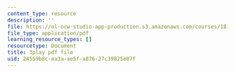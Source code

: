 ```yaml
---
content_type: resource
description: ''
file: https://ol-ocw-studio-app-production.s3.amazonaws.com/courses/18-01sc-single-variable-calculus-fall-2010/24559b8cea3aae5fa87627c39825e07f_MK_0QHbUnIA.pdf
file_type: application/pdf
learning_resource_types: []
resourcetype: Document
title: 3play pdf file
uid: 24559b8c-ea3a-ae5f-a876-27c39825e07f
---
```

